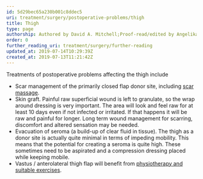 ```yaml
---
id: 5d29bec65a230b001c8ddec5
uri: treatment/surgery/postoperative-problems/thigh
title: Thigh
type: page
authorship: Authored by David A. Mitchell;Proof-read/edited by Angelika Sebald
order: 0
further_reading_uri: treatment/surgery/further-reading
updated_at: 2019-07-14T10:29:39Z
created_at: 2019-07-13T11:21:42Z
---
```


<p>Treatments of postoperative problems affecting the thigh include</p>
<ul>
    <li>Scar management of the primarily closed flap donor site,
        including <a href="/help/physiotherapy">scar massage</a>.</li>
    <li>Skin graft. Painful raw superficial wound is left to granulate,
        so the wrap around dressing is very important. The area
        will look and feel raw for at least 10 days even if not
        infected or irritated. If that happens it will be raw
        and painful for longer. Long term wound management for
        scarring, discomfort and altered sensation may be needed.</li>
    <li>Evacuation of seroma (a build-up of clear fluid in tissue).
        The thigh as a donor site is actually quite minimal in
        terms of impeding mobility. This means that the potential
        for creating a seroma is quite high. These sometimes
        need to be aspirated and a compression dressing placed
        while keeping mobile.</li>
    <li>Vastus / anterolateral thigh flap will benefit from <a href="/help/physiotherapy">physiotherapy and suitable exercises</a>.</li>
</ul>

